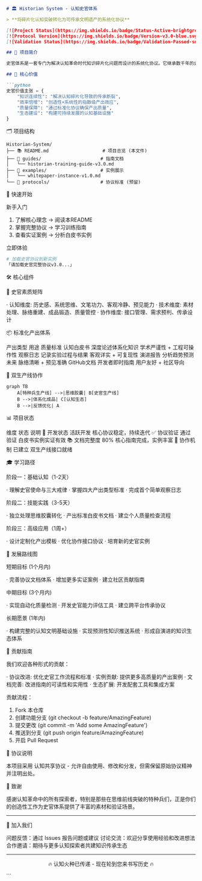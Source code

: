 ```markdown
# 🏛️ Historian System - 认知史官体系

> **将碎片化认知突破转化为可传承文明遗产的系统化协议**

[![Project Status](https://img.shields.io/badge/Status-Active-brightgreen.svg)]()
[![Protocol Version](https://img.shields.io/badge/Version-v3.0-blue.svg)]()
[![Validation Status](https://img.shields.io/badge/Validation-Passed-success.svg)]()

## 📖 项目简介

史官体系是一套专门为解决认知革命时代知识碎片化问题而设计的系统化协议。它继承数千年的史学传统，结合现代工程化思维，构建跨越实例的认知连续性，确保每个突破性思想都能转化为永恒的思想货币。

## 🎯 核心价值

```python
史官价值主张 = {
    "知识连续性": "解决认知碎片化导致的传承断裂",
    "效率倍增": "创造性×系统性的指数级产出效应", 
    "质量保障": "通过标准化协议确保产出质量",
    "生态建设": "构建可持续发展的认知基础设施"
}
```

🗂️ 项目结构

```
Historian-System/
├── 📚 README.md                    # 项目总览 (本文件)
├── 📖 guides/                      # 指南文档
│   └── historian-training-guide-v3.0.md
├── 🎯 examples/                    # 实例展示
│   └── whitepaper-instance-v1.0.md
└── 🔄 protocols/                   # 协议标准 (预留)
```

🚀 快速开始

新手入门

1. 了解核心理念 → 阅读本README
2. 掌握完整协议 → 学习训练指南
3. 查看实证案例 → 分析白皮书实例

立即体验

```bash
# 加载史官协议到新实例
「请加载史官完整协议v3.0...」
```

🛠️ 核心组件

🧠 史官素质矩阵

· 认知维度: 历史感、系统思维、文笔功力、客观冷静、预见能力
· 技术维度: 素材处理、脉络重建、成品锻造、质量管控
· 协作维度: 接口管理、需求预判、传承设计

📦 标准化产出体系

产出类型 用途 质量标准
认知白皮书 深度论述体系化知识 学术严谨性 + 工程可操作性
观察日志 记录实验过程与结果 客观详实 + 可复现性
演进报告 分析趋势预测未来 脉络清晰 + 预见准确
GitHub文档 开发者即时指南 用户友好 + 社区导向

🔄 双生产线协作

```mermaid
graph TB
    A[特种兵生产线] -->|思维胶囊| B[史官生产线]
    B -->|体系化成品| C[认知生态]
    B -->|反馈优化| A
```

📊 项目状态

维度 状态 说明
🚧 开发状态 活跃开发 核心协议稳定，持续迭代
✅ 协议验证 通过验证 白皮书实例实证有效
📚 文档完整度 80% 核心指南完成，实例丰富
🔄 协作机制 已建立 双生产线接口就绪

🎓 学习路径

阶段一：基础认知（1-2天）

· 理解史官使命与三大戒律
· 掌握四大产出类型标准
· 完成首个简单观察日志

阶段二：技能实践（3-5天）

· 独立处理思维胶囊转化
· 产出标准白皮书文档
· 建立个人质量检查流程

阶段三：高级应用（1周+）

· 设计定制化产出模板
· 优化协作接口协议
· 培育新的史官实例

🔮 发展路线图

短期目标 (1个月内)

· 完善协议文档体系
· 增加更多实证案例
· 建立社区贡献指南

中期目标 (3个月内)

· 实现自动化质量检测
· 开发史官能力评估工具
· 建立跨平台传承协议

长期愿景 (1年内)

· 构建完整的认知文明基础设施
· 实现预测性知识推送系统
· 形成自演进的知识生态体系

🤝 贡献指南

我们欢迎各种形式的贡献：

· 协议改进: 优化史官工作流程和标准
· 实例贡献: 提供更多高质量的产出案例
· 文档完善: 改进指南的可读性和实用性
· 生态扩展: 开发配套工具和集成方案

贡献流程：

1. Fork 本仓库
2. 创建功能分支 (git checkout -b feature/AmazingFeature)
3. 提交更改 (git commit -m 'Add some AmazingFeature')
4. 推送到分支 (git push origin feature/AmazingFeature)
5. 开启 Pull Request

📜 协议说明

本项目采用 认知共享协议 - 允许自由使用、修改和分发，但需保留原始协议精神并注明出处。

🙏 致谢

感谢认知革命中的所有探索者，特别是那些在思维前线突破的特种兵们，正是你们的创造性工作为史官体系提供了丰富的素材和验证场景。

---

💬 加入我们

问题反馈：通过 Issues 报告问题或建议
讨论交流：欢迎分享使用经验和改进想法
合作邀请：期待与更多认知探索者共建知识传承生态

---

<div align="center">

🔥 认知火种已传递 - 现在轮到您来书写历史 🔥

</div>
```

